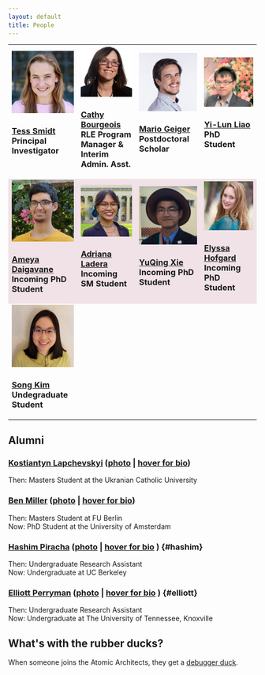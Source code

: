 ```yaml
---
layout: default
title: People
---
```


<table style="width:100%">
<tr>
  <td width="150">
  <img src="assets/img/Tess_Smidt.jpeg" width="200"/>
  <br>
  <h3><a href="https://blondegeek.github.io/" title="Tess is a physicist obsessed with the geometry of atomic systems. She will use any and all tools to understand it -- from first-principle calculations and neural networks to D&D dice and parameteric computer models. Tess is an Assistant Professor in EECS at MIT and heads the Atomic Architects.">Tess Smidt</a><br> Principal Investigator</h3> <br>
  </td>
 <td width="150">
  <img src="assets/img/Cathy_Bourgeois.jpg" width="200"/>
  <br>
  <h3><a href="https://www.rle.mit.edu/people/directory/catherine-bourgeois/" title="">Cathy Bourgeois</a><br>RLE Program Manager & Interim Admin. Asst.</h3>
  </td>
 <td width="150">
  <img src="assets/img/Mario_Geiger.jpeg" width="200"/>
  <br>
  <h3><a href="https://mariogeiger.ch/" title="Mario works on neural networks. When not at Berkeley Lab, he lives in Switzerland. His favorite ice cream flavor is pistachio. Mario is the BDFL of e3nn, a framework for neural networks with Euclidean symmetry.">Mario Geiger</a><br>Postdoctoral Scholar</h3> <br>
  </td>
 <td width="150">
  <img src="assets/img/Yi-Lun_Liao.jpg" width="200"/>
  <br>
  <h3><a href="" title="">Yi-Lun Liao</a><br>PhD Student</h3><br>
  </td>
</tr>
<tr style="background-color:#F0E2E7">
 <td width="150">
  <img src="assets/img/Ameya_Daigavane.jpg" width="200"/>
  <br>
  <h3><a href="https://ameya98.github.io/" title="">Ameya Daigavane</a><br>Incoming PhD Student</h3>
  </td>
 <td width="150">
  <img src="assets/img/Adriana_Ladera.jpg" width="200"/>
  <br>
  <h3><a href="https://www.linkedin.com/in/adriana-ladera-84b18a171/" title="">Adriana Ladera</a><br>Incoming SM Student</h3>
  </td>
 <td width="150">
  <img src="assets/img/YuQing_Xie.jpg" width="200"/>
  <br>
  <h3><a href="" title="">YuQing Xie</a><br>Incoming PhD Student</h3>
  </td>
 <td width="150">
  <img src="assets/img/Elyssa_Hofgard.jpg" width="200"/>
  <br>
  <h3><a href="https://www.linkedin.com/in/elyssa-hofgard12/" title="">Elyssa Hofgard</a><br>Incoming PhD Student</h3>
  </td>
</tr>
<tr>
<td width="150">
  <img src="assets/img/Song_Kim.jpeg" width="200" />
<br>
<h3><a href="https://songkim.me" title="">Song Kim</a><br>Undegraduate Student</h3>
</td>
</tr>
</table>

## Alumni

### <a href="https://www.linkedin.com/in/klsky/">Kostiantyn Lapchevskyi</a> (<a href="https://atomicarchitects.github.io/assets/img/koctya_with_duck_small.jpg">photo</a> | <a href=" " title="Applied physicist turned ML engineer pursuing a dream to build ‘The Blue Police Box’ one day.">hover for bio</a>)
Then: Masters Student at the Ukranian Catholic University

### <a href="http://mathben.com/">Ben Miller</a> (<a href="https://atomicarchitects.github.io/assets/img/ben_with_duck_small.jpg">photo</a> | <a href=" " title="Ben relied on physical intuition to get through his undergrad and enjoys learning how to make that physical intuition mathematically precise. He is studying the intersection of statistics, physics, and chemistry at the Freie Universität in Berlin. Specifically, he spends his time creating neural network models which learn using geometry. These days, Ben lies awake thinking about the broad landscape of neural network applications and how they manage to learn at all.">hover for bio</a>)
Then: Masters Student at FU Berlin
<br>
Now: PhD Student at the University of Amsterdam

### <a href="https://www.linkedin.com/in/hashim-piracha-65118116b/">Hashim Piracha</a> (<a href="https://atomicarchitects.github.io/assets/img/hashim_with_duck_small.jpg">photo</a> | <a href=" " title="Joining the team as an undergraduate from UC Berkeley, Hashim can often be spotted calculating tensor products of spherical harmonic signals, clustering atomic datasets, and jamming to Pakistani music. Whilst sipping cups of chai, he applies dimensionality reduction techniques such as t-SNE and PCA to visualize high dimensional data. Note: It is said that the more chai he drinks, the more efficient he becomes."> hover for bio</a> ) {#hashim} 
Then: Undergraduate Research Assistant 
<br>
Now: Undergraduate at UC Berkeley

### <a href="https://elliottperryman.vivaldi.net">Elliott Perryman</a> (<a href="https://atomicarchitects.github.io/assets/img/elliott_with_duck_small.jpg">photo</a> | <a href=" " title="Elliott is an undergraduate student studying computer science and physics and working at LBL through the SULI program. Elliott is from the Mule Capital of the world and enjoys running with friends, reading by the fireplace, and a maximally efficient line of Python."> hover for bio</a> ) {#elliott}
Then: Undergraduate Research Assistant
<br>
Now: Undergraduate at The University of Tennessee, Knoxville

## What's with the rubber ducks?
When someone joins the Atomic Architects, they get a <a href="https://en.wikipedia.org/wiki/Rubber_duck_debugging">debugger duck</a>.
